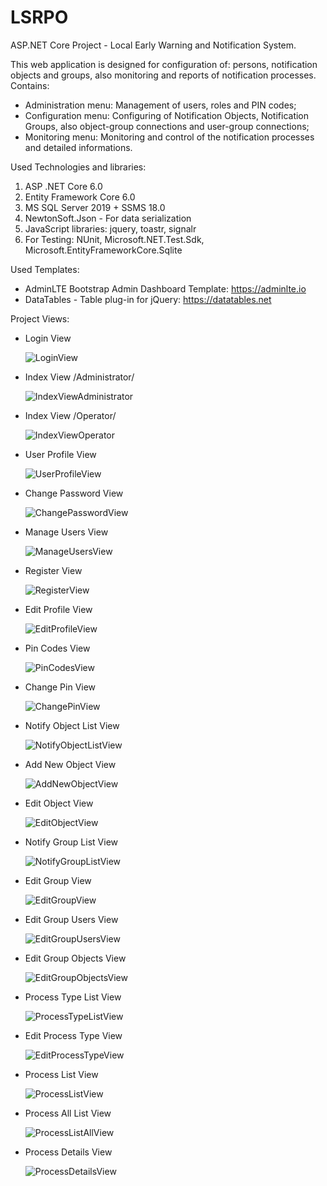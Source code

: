 # LSRPO

ASP.NET Core Project - Local Early Warning and Notification System.

This web application is designed for configuration of: persons, notification objects and groups, also monitoring and reports of notification processes. 
Contains: 
- Administration menu: Мanagement of users, roles and PIN codes; 
- Configuration menu: Configuring of Notification Objects, Notification Groups, also object-group connections and user-group connections; 
- Monitoring menu: Monitoring and control of the notification processes and detailed informations.

Used Technologies and libraries:
   
   1. ASP .NET Core 6.0
   2. Entity Framework Core 6.0
   3. MS SQL Server 2019 + SSMS 18.0
   4. NewtonSoft.Json - For data serialization
   5. JavaScript libraries: jquery, toastr, signalr
   6. For Testing: NUnit, Microsoft.NET.Test.Sdk, Microsoft.EntityFrameworkCore.Sqlite

Used Templates:
- AdminLTE Bootstrap Admin Dashboard Template: https://adminlte.io
- DataTables - Table plug-in for jQuery: https://datatables.net

Project Views:
  - Login View

    ![LoginView](https://user-images.githubusercontent.com/19626338/163474035-04086158-348f-4a20-bf5a-a1c6d8a5e223.png)
   
  - Index View /Administrator/
  
    ![IndexViewAdministrator](https://user-images.githubusercontent.com/19626338/163474157-ae54eed8-9d1d-4ca7-8431-54d45703ccb9.png)
    
  - Index View /Operator/
   
    ![IndexViewOperator](https://user-images.githubusercontent.com/19626338/163474193-1c10c54f-d446-42d2-9e00-d57e89aa2738.png)

  - User Profile View

    ![UserProfileView](https://user-images.githubusercontent.com/19626338/163474436-a1764b1f-f7e4-4abd-aef6-a7e8b08a42bf.png)
    
  - Change Password View

    ![ChangePasswordView](https://user-images.githubusercontent.com/19626338/163474561-e0eb7e96-3313-431a-b5bf-e7d3e108b44d.png)

  - Manage Users View

    ![ManageUsersView](https://user-images.githubusercontent.com/19626338/163474676-6a58ee6b-09de-4dcb-bfe3-b66c7c92e34c.png)

  - Register View

    ![RegisterView](https://user-images.githubusercontent.com/19626338/163474780-19719a6b-cebc-4654-8f32-3cad8f75138e.png)

  - Edit Profile View

    ![EditProfileView](https://user-images.githubusercontent.com/19626338/163474863-be4a8e6f-1ff1-4a34-99af-fb10b321e74e.png)

  - Pin Codes View

    ![PinCodesView](https://user-images.githubusercontent.com/19626338/163474984-63bb76fb-8107-43fd-8bbe-9e0e49efbe85.png)

  - Change Pin View

    ![ChangePinView](https://user-images.githubusercontent.com/19626338/163475049-b5563d00-cfe7-4f6a-9874-3889598c7271.png)

  - Notify Object List View

    ![NotifyObjectListView](https://user-images.githubusercontent.com/19626338/163475182-250043f9-395b-4f3f-9034-afbc7bbc32a3.png)

  - Add New Object View

    ![AddNewObjectView](https://user-images.githubusercontent.com/19626338/163475598-f3cedc20-769b-418a-92f2-07d82fca8426.png)

  - Edit Object View

    ![EditObjectView](https://user-images.githubusercontent.com/19626338/163475302-96727736-775e-4187-a390-0ca32a555024.png)

  - Notify Group List View

    ![NotifyGroupListView](https://user-images.githubusercontent.com/19626338/163475747-c528e587-28f4-4a6c-8473-3a345f7825a6.png)

  - Edit Group View

    ![EditGroupView](https://user-images.githubusercontent.com/19626338/163475944-b7467e24-934b-4ea4-9e9d-7cb2d25c90a4.png)

  - Edit Group Users View

    ![EditGroupUsersView](https://user-images.githubusercontent.com/19626338/163476260-3c762a39-0842-4bc5-ac5b-4e7250ebce88.png)

  - Edit Group Objects View

    ![EditGroupObjectsView](https://user-images.githubusercontent.com/19626338/163476066-f938253f-e704-4f1d-bf70-34e456f7ba6a.png)

  - Process Type List View

    ![ProcessTypeListView](https://user-images.githubusercontent.com/19626338/163476407-215bb467-4bcc-4abc-b436-0de19025ab8d.png)

  - Edit Process Type View

    ![EditProcessTypeView](https://user-images.githubusercontent.com/19626338/163476481-a0034b28-59e3-43dd-b101-4e82d1081ea2.png)

  - Process List View

    ![ProcessListView](https://user-images.githubusercontent.com/19626338/163476661-55d48d2b-e4bb-4d8b-bde9-d888ccff32ad.png)

  - Process All List View

    ![ProcessListAllView](https://user-images.githubusercontent.com/19626338/163476799-70541b26-8de4-4f14-ae92-d79cdd54b0f1.png)

  - Process Details View

    ![ProcessDetailsView](https://user-images.githubusercontent.com/19626338/163477117-e753ef5d-bba5-430a-8e32-0d8f07acf767.png)
